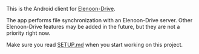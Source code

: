 This is the Android client for [Elenoon-Drive][0].

The app performs file synchronization with an Elenoon-Drive server. Other Elenoon-Drive features may be added in the future, but they are not a priority right now.

Make sure you read [SETUP.md][1] when you start working on this project.

[0]: https://github.com/owncloud/core
[1]: https://github.com/owncloud/android/blob/master/SETUP.md
[2]: https://www.elenoon.ir
[3]: http://drive.elenoon.ir

